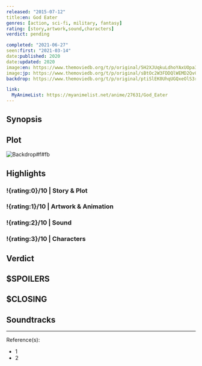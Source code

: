 ```yaml
---
released: "2015-07-12"
title:en: God Eater
genres: [action, sci-fi, military, fantasy]
rating: [story,artwork,sound,characters]
verdict: pending

completed: "2021-06-27"
seen:first: "2021-03-14"
date:published: 2020
date:updated: 2020
image:en: https://www.themoviedb.org/t/p/original/5H2XJUqkuLdhoYAxUOpa3NYLo8T.jpg
image:jp: https://www.themoviedb.org/t/p/original/sBtOc2W3FDDQlWEMD2QvGc6hUDU.jpg
backdrop: https://www.themoviedb.org/t/p/original/ptiSlEK0UhqUGQxeOlS3rn5FBSn.jpg

link:
  MyAnimeList: https://myanimelist.net/anime/27631/God_Eater
---
```



## Synopsis

## Plot

![Backdrop#f#fb](https://www.themoviedb.org/t/p/original/oHiyfDq9OMiyQcUJ8fdPJEwA4rR.jpg "Source: TMDB")

## Highlights

### !{rating:0}/10 | Story & Plot

### !{rating:1}/10 | Artwork & Animation

### !{rating:2}/10 | Sound

### !{rating:3}/10 | Characters

## Verdict

## $SPOILERS

## $CLOSING

## Soundtracks

***
Reference(s):

- 1
- 2
